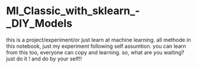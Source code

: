 # Ml_Classic_with_sklearn_-_DIY_Models
this is a project/experiment/or just learn at machine learning. all methode in this notebook, just my experiment following self assumtion. 
you can learn from this too, everyone can copy and learning. so, what are you waiting? just do it ! and do by your self!!
